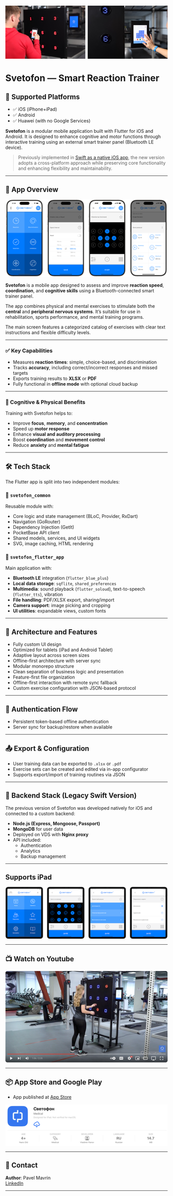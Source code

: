 ![Svetofon Smart Trainer](https://github.com/mavrinpn/Svetofon-App-Flutter/raw/main/img/trainer.png)

# Svetofon — Smart Reaction Trainer

## 📱 Supported Platforms

- ✅ iOS (iPhone+iPad)
- ✅ Android
- ✅ Huawei (with no Google Services)

**Svetofon** is a modular mobile application built with Flutter for iOS and Android. It is designed to enhance cognitive and motor functions through interactive training using an external smart trainer panel (Bluetooth LE device).

> Previously implemented in [Swift as a native iOS app](https://github.com/mavrinpn/Svetofon-App-Swift), the new version adopts a cross-platform approach while preserving core functionality and enhancing flexibility and maintainability.

---

## 📱 App Overview

![Svetofon](https://github.com/mavrinpn/Svetofon-App-Flutter/raw/main/img/Svetofon3_iPhone.png)

**Svetofon** is a mobile app designed to assess and improve **reaction speed**, **coordination**, and **cognitive skills** using a Bluetooth-connected smart trainer panel.

The app combines physical and mental exercises to stimulate both the **central** and **peripheral nervous systems**. It’s suitable for use in rehabilitation, sports performance, and mental training programs.

The main screen features a categorized catalog of exercises with clear text instructions and flexible difficulty levels.

---

### ✅ Key Capabilities

- Measures **reaction times**: simple, choice-based, and discrimination
- Tracks **accuracy**, including correct/incorrect responses and missed targets
- Exports training results to **XLSX** or **PDF**
- Fully functional in **offline mode** with optional cloud backup

---

### 🧠 Cognitive & Physical Benefits

Training with Svetofon helps to:

- Improve **focus**, **memory**, and **concentration**
- Speed up **motor response**
- Enhance **visual and auditory processing**
- Boost **coordination** and **movement control**
- Reduce **anxiety** and **mental fatigue**

---

## 🛠️ Tech Stack

The Flutter app is split into two independent modules:

### **🧩 `svetofon_common`**

Reusable module with:
- Core logic and state management (BLoC, Provider, RxDart)
- Navigation (GoRouter)
- Dependency Injection (GetIt)
- PocketBase API client
- Shared models, services, and UI widgets
- SVG, image caching, HTML rendering

### **📲 `svetofon_flutter_app`**

Main application with:
- **Bluetooth LE** integration (`flutter_blue_plus`)
- **Local data storage**: `sqflite`, `shared_preferences`
- **Multimedia**: sound playback (`flutter_soloud`), text-to-speech (`flutter_tts`), vibration
- **File handling**: PDF/XLSX export, sharing/import
- **Camera support**: image picking and cropping
- **UI utilities**: expandable views, custom fonts

---

## 🧠 Architecture and Features

- Fully custom UI design
- Optimized for tablets (iPad and Android Tablet)
- Adaptive layout across screen sizes
- Offline-first architecture with server sync
- Modular monorepo structure
- Clean separation of business logic and presentation
- Feature-first file organization
- Offline-first interaction with remote sync fallback
- Custom exercise configuration with JSON-based protocol

---

## 🔐 Authentication Flow

- Persistent token-based offline authentication
- Server sync for backup/restore when available

---

## 📤 Export & Configuration

- User training data can be exported to `.xlsx` or `.pdf`
- Exercise sets can be created and edited via in-app configurator
- Supports export/import of training routines via JSON

---

## 🧩 Backend Stack (Legacy Swift Version)

The previous version of Svetofon was developed natively for iOS and connected to a custom backend:
- **Node.js (Express, Mongoose, Passport)**
- **MongoDB** for user data
- Deployed on VDS with **Nginx proxy**
- API included:
  - Authentication
  - Analytics
  - Backup management

---

## Supports iPad

![Svetofon](https://github.com/mavrinpn/Svetofon-App-Flutter/raw/main/img/Svetofon_AppStore_Screenshots_3.png)

---

## 📺 Watch on Youtube

[![Svetofon Youtube](https://github.com/mavrinpn/Svetofon-App-Flutter/raw/main/img/youtube.png)](https://www.youtube.com/watch?v=dg87534pwd8)

---

## 📦 App Store and Google Play

- App published at [App Store](https://apps.apple.com/en/app/svetofon/id6737197083)

![AppStore Link](https://github.com/mavrinpn/Svetofon-App-Flutter/raw/main/img/AppStore.png)


---

## 📇 Contact

**Author**: Pavel Mavrin  
[LinkedIn](https://www.linkedin.com/in/mavrinpn/)

---

